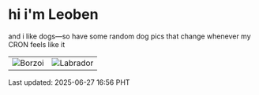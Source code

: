 # hi i'm Leoben

and i like dogs—so have some random dog pics that change whenever my CRON feels like it

|  |  |
|--------|----------|
| ![Borzoi](https://random-dog-vercel.vercel.app/api/random-borzoi?v=1751014616) | ![Labrador](https://random-dog-vercel.vercel.app/api/random-labrador?v=1751014616) |

Last updated: 2025-06-27 16:56 PHT
